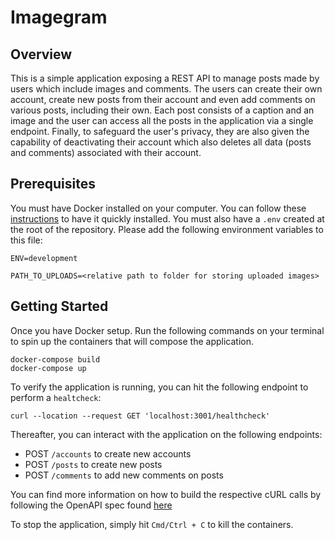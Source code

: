 # Imagegram

## Overview

This is a simple application exposing a REST API to manage posts made by users which include images and comments. The users can create their own account, create new posts from their account and even add comments on various posts, including their own. Each post consists of a caption and an image and the user can access all the posts in the application via a single endpoint. Finally, to safeguard the user's privacy, they are also given the capability of deactivating their account which also deletes all data (posts and comments) associated with their account.

## Prerequisites

You must have Docker installed on your computer. You can follow these [instructions](https://www.docker.com/products/docker-desktop) to have it quickly installed. You must also have a `.env` created at the root of the repository. Please add the following environment variables to this file:

```console
ENV=development

PATH_TO_UPLOADS=<relative path to folder for storing uploaded images>
```

## Getting Started

Once you have Docker setup. Run the following commands on your terminal to spin up the containers that will compose the application.

```console
docker-compose build
docker-compose up
```

To verify the application is running, you can hit the following endpoint to perform a `healtcheck`:

```console
curl --location --request GET 'localhost:3001/healthcheck'
```

Thereafter, you can interact with the application on the following endpoints:

* POST `/accounts` to create new accounts
* POST `/posts` to create new posts
* POST `/comments` to add new comments on posts

You can find more information on how to build the respective cURL calls by following the OpenAPI spec found [here](src/api/openapi.yaml)

To stop the application, simply hit `Cmd/Ctrl + C` to kill the containers.